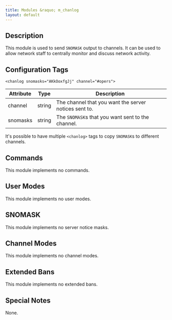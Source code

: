 ```yaml
---
title: Modules &raquo; m_chanlog
layout: default
---
```


## Description

This module is used to send `SNOMASK` output to channels. It can be used to allow network staff to centrally 
monitor and discuss network activity.

## Configuration Tags

`<chanlog snomasks="AKkOoxfgJj" channel="#opers">`

Attribute | Type | Description
--------- | ---- | -----------
channel | string | The channel that you want the server notices sent to.
snomasks | string | The `SNOMASK`s that you want sent to the channel.

It's possible to have multiple `<chanlog>` tags to copy `SNOMASK`s to different channels.

## Commands

This module implements no commands.

## User Modes

This module implements no user modes.

## SNOMASK

This module implements no server notice masks.

## Channel Modes

This module implements no channel modes.

## Extended Bans

This module implements no extended bans.

## Special Notes

None.
